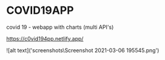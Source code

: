 # COVID19APP

covid 19 - webapp with charts (multi API's)

https://c0vid194pp.netlify.app/

![alt text]('screenshots\Screenshot 2021-03-06 195545.png')
